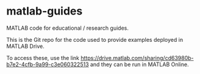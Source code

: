 # matlab-guides
MATLAB code for educational / research guides.

This is the Git repo for the code used to provide examples deployed in MATLAB Drive.

To access these, use the link https://drive.matlab.com/sharing/cd63980b-b7e2-4cfb-9a99-c3e060322513 and they can be run in MATLAB Online.
